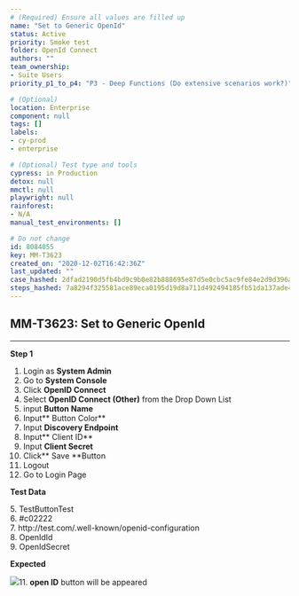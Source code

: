 ```yaml
---
# (Required) Ensure all values are filled up
name: "Set to Generic OpenId"
status: Active
priority: Smoke test
folder: OpenId Connect
authors: ""
team_ownership: 
- Suite Users
priority_p1_to_p4: "P3 - Deep Functions (Do extensive scenarios work?)"

# (Optional)
location: Enterprise
component: null
tags: []
labels: 
- cy-prod
- enterprise

# (Optional) Test type and tools
cypress: in Production
detox: null
mmctl: null
playwright: null
rainforest: 
- N/A
manual_test_environments: []

# Do not change
id: 8084055
key: MM-T3623
created_on: "2020-12-02T16:42:36Z"
last_updated: ""
case_hashed: 2dfad2190d5fb4bd9c9b0e82b888695e87d5e0cbc5ac9fe84e2d9d396ab87e5fcae38e5f0b7f09b89c19292daf42499d
steps_hashed: 7a8294f325581ace89eca0195d19d8a711d492494185fb51da137ade48523308f0c2c3b946444e50a0786ebaa245385e
---
```


<!-- (Auto-generated) Based on frontmatter's "key" and "name" -->

## MM-T3623: Set to Generic OpenId

---

**Step 1**

1. Login as **System Admin**
2. Go to **System Console**
3. Click **OpenID Connect**
4. Select **OpenID Connect (Other)** from the Drop Down List
5. input **Button Name**
6. Input\*\* Button Color\*\*
7. Input **Discovery Endpoint**
8. Input\*\* Client ID\*\*
9. Input **Client Secret**
10. Click\*\* Save \*\*Button
11. Logout
12. Go to Login Page

**Test Data**

5\. TestButtonTest\
6\. #c02222\
7\. http\://test.com/.well-known/openid-configuration\
8\. OpenIdId\
9\. OpenIdSecret

**Expected**

![](https://smartbear-tm4j-prod-us-west-2-attachment-rich-text.s3.us-west-2.amazonaws.com/embedded-f3277290f945470c4add5d21ef3dc7ca7b74388fc7152bfb6b99ae58c66a95a8-1606927494678-1606927494678.png)11. **open ID** button will be appeared
